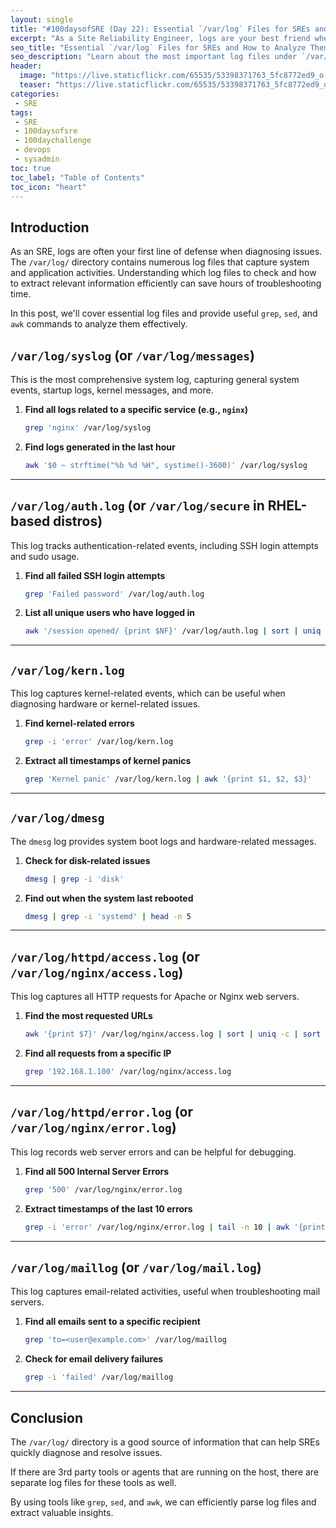 ```yaml
---
layout: single
title: "#100daysofSRE (Day 22): Essential `/var/log` Files for SREs and How to Analyze Them"
excerpt: "As a Site Reliability Engineer, logs are your best friend when troubleshooting issues. The `/var/log/` directory stores critical system and application logs that help diagnose performance bottlenecks, security incidents, and failures. In this post, we'll explore key log files and show how to extract important insights using `grep`, `sed`, and `awk`."
seo_title: "Essential `/var/log` Files for SREs and How to Analyze Them"
seo_description: "Learn about the most important log files under `/var/log` that help Site Reliability Engineers (SREs) troubleshoot system and application issues. Discover practical `grep`, `sed`, and `awk` commands to extract valuable insights."
header:
  image: "https://live.staticflickr.com/65535/53398371763_5fc8772ed9_o.png"
  teaser: "https://live.staticflickr.com/65535/53398371763_5fc8772ed9_o.png"
categories:
 - SRE
tags:
 - SRE
 - 100daysofsre
 - 100daychallenge
 - devops
 - sysadmin
toc: true
toc_label: "Table of Contents"
toc_icon: "heart"
---
```


## Introduction

As an SRE, logs are often your first line of defense when diagnosing issues. The `/var/log/` directory contains numerous log files that capture system and application activities. Understanding which log files to check and how to extract relevant information efficiently can save hours of troubleshooting time.

In this post, we'll cover essential log files and provide useful `grep`, `sed`, and `awk` commands to analyze them effectively.

## `/var/log/syslog` (or `/var/log/messages`)

This is the most comprehensive system log, capturing general system events, startup logs, kernel messages, and more.

1. **Find all logs related to a specific service (e.g., `nginx`)**
	```bash
	grep 'nginx' /var/log/syslog
	``` 

2. **Find logs generated in the last hour**

	```bash
	awk '$0 ~ strftime("%b %d %H", systime()-3600)' /var/log/syslog
	``` 

----------

## `/var/log/auth.log` (or `/var/log/secure` in RHEL-based distros)

This log tracks authentication-related events, including SSH login attempts and sudo usage.

1. **Find all failed SSH login attempts**

	```bash
	grep 'Failed password' /var/log/auth.log
	``` 

2. **List all unique users who have logged in**

	```bash
	awk '/session opened/ {print $NF}' /var/log/auth.log | sort | uniq
	``` 

----------

## `/var/log/kern.log`

This log captures kernel-related events, which can be useful when diagnosing hardware or kernel-related issues.

1. **Find kernel-related errors**

	```bash
	grep -i 'error' /var/log/kern.log
	``` 

2. **Extract all timestamps of kernel panics**

	```bash
	grep 'Kernel panic' /var/log/kern.log | awk '{print $1, $2, $3}'
	``` 

----------

## `/var/log/dmesg`

The `dmesg` log provides system boot logs and hardware-related messages.

1. **Check for disk-related issues**

	```bash
	dmesg | grep -i 'disk'
	``` 

2. **Find out when the system last rebooted**

	```bash
	dmesg | grep -i 'systemd' | head -n 5
	``` 

----------

## `/var/log/httpd/access.log` (or `/var/log/nginx/access.log`)

This log captures all HTTP requests for Apache or Nginx web servers.

1. **Find the most requested URLs**

	```bash
	awk '{print $7}' /var/log/nginx/access.log | sort | uniq -c | sort -nr | head -10
	``` 

2. **Find all requests from a specific IP**

	```bash
	grep '192.168.1.100' /var/log/nginx/access.log
	``` 

----------

## `/var/log/httpd/error.log` (or `/var/log/nginx/error.log`)

This log records web server errors and can be helpful for debugging.

1. **Find all 500 Internal Server Errors**

	```bash
	grep '500' /var/log/nginx/error.log
	``` 

2. **Extract timestamps of the last 10 errors**

	```bash
	grep -i 'error' /var/log/nginx/error.log | tail -n 10 | awk '{print $1, $2}'
	``` 

----------

## `/var/log/maillog` (or `/var/log/mail.log`)

This log captures email-related activities, useful when troubleshooting mail servers.

1. **Find all emails sent to a specific recipient**

	```bash
	grep 'to=<user@example.com>' /var/log/maillog
	``` 

2. **Check for email delivery failures**

	```bash
	grep -i 'failed' /var/log/maillog
	``` 

----------

## Conclusion

The `/var/log/` directory is a good source of information that can help SREs quickly diagnose and resolve issues. 

If there are 3rd party tools or agents that are running on the host, there are separate log files for these tools as well.

By using tools like `grep`, `sed`, and `awk`, we can efficiently parse log files and extract valuable insights.


<!--stackedit_data:
eyJoaXN0b3J5IjpbLTIwNjA2OTY4OThdfQ==
-->